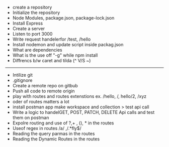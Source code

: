- create a repository
- Initialize the repository
- Node Modules, package.json, package-lock.json
- Install Express
- Create a server
- Listen to port 3000
- Write request handelerfor /test, /hello
- Install nodemon and update script inside packag.json
- What are dependencies
- What is the use off "-g" while npm install
- Diffrencs b/w caret and tilda (^ V/S ~)

---

- Intilize git
- .gitignore
- Create a remote repo on gitbub
- Push all code to remote origin
- play with routes and routes extenstions ex. /hello, /, hello/2, /xyz
- oder of routes matters a lot
- install postman app make workspace and collection > test api call
- Write a logic to handelGET, POST, PATCH, DELETE Api calls and test them on postman
- Expolre routing and use of ?,+ , (), \* in the routes
- Useof regex in routes /a/ ,/.\*fly$/
- Reading the query parmas in the routes
- Reading the Dynamic Routes in the routes
